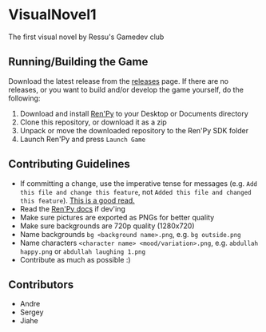 # VisualNovel1

The first visual novel by Ressu's Gamedev club

## Running/Building the Game

Download the latest release from the [releases](../../releases) page.
If there are no releases, or you want to build and/or develop the
game yourself, do the following:

1. Download and install [Ren'Py](https://www.renpy.org/latest.html)
to your Desktop or Documents directory
1. Clone this repository, or download it as a zip
1. Unpack or move the downloaded repository to the Ren'Py SDK folder
1. Launch Ren'Py and press `Launch Game`

## Contributing Guidelines

- If committing a change, use the imperative tense for messages (e.g.
`Add this file and change this feature`, not `Added this file and
changed this feature`). [This is a good read.](https://chris.beams.io/posts/git-commit/)
- Read the [Ren'Py docs](https://www.renpy.org/doc/html/) if dev'ing
- Make sure pictures are exported as PNGs for better quality
- Make sure backgrounds are 720p quality (1280x720)
- Name backgrounds `bg <background name>.png`, e.g. `bg outside.png`
- Name characters `<character name> <mood/variation>.png`, e.g. `abdullah
happy.png` or `abdullah laughing 1.png`
- Contribute as much as possible :)

## Contributors

- Andre
- Sergey
- Jiahe
